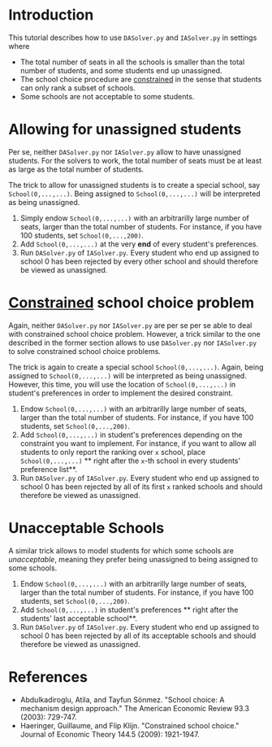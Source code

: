 # Introduction

This tutorial describes how to use `DASolver.py` and `IASolver.py` in settings where
  * The total number of seats in all the schools is smaller than the total number of students, and some students end up unassigned.
  * The school choice procedure are [constrained](https://scholar.google.be/scholar?cluster=16748092764273030035&hl=en&as_sdt=0,43) in the sense that students can only rank a subset of schools.
  * Some schools are not acceptable to some students.

# Allowing for unassigned students

Per se, neither `DASolver.py` nor `IASolver.py` allow to have unassigned students. For the solvers to work, the total number of seats must be at least as large as the total number of students. 

The trick to allow for unassigned students is to create a special school, say `School(0,...,...)`. Being assigned to `School(0,...,...)` will be interpreted as being unassigned. 

1. Simply endow `School(0,...,...)` with an arbitrarilly large number of seats, larger than the total number of students. For instance, if you have 100 students, set `School(0,...,200)`. 
2. Add `School(0,...,...)` at the very **end** of every student's preferences.
3. Run `DASolver.py` of `IASolver.py`. Every student who end up assigned to school 0 has been rejected by every other school and should therefore be viewed as unassigned.

# [Constrained](https://scholar.google.be/scholar?cluster=16748092764273030035&hl=en&as_sdt=0,43) school choice problem

Again, neither `DASolver.py` nor `IASolver.py` are per se per se able to deal with constrained school choice problem. However, a trick similar to the one described in the former section allows to use `DASolver.py` nor `IASolver.py` to solve constrained school choice problems.

The trick is again to create a special school `School(0,...,...)`. Again, being assigned to `School(0,...,...)` will be interpreted as being unassigned. However, this time, you will use the location of `School(0,...,...)` in student's preferences in order to implement the desired constraint.

1. Endow `School(0,...,...)` with an arbitrarilly large number of seats, larger than the total number of students. For instance, if you have 100 students, set `School(0,...,200)`. 
2. Add `School(0,...,...)` in student's preferences depending on the constraint you want to implement. For instance, if you want to allow all students to only report the ranking over `x` school, place `School(0,...,...)` ** right after the `x`-th school in every students' preference list**.
3. Run `DASolver.py` of `IASolver.py`. Every student who end up assigned to school 0 has been rejected by all of its first `x` ranked schools and should therefore be viewed as unassigned.

# Unacceptable Schools

A similar trick allows to model students for which some schools are *unacceptable*, meaning they prefer being unassigned to being assigned to some schools.

1. Endow `School(0,...,...)` with an arbitrarilly large number of seats, larger than the total number of students. For instance, if you have 100 students, set `School(0,...,200)`. 
2. Add `School(0,...,...)` in student's preferences ** right after the students' last acceptable school**.
3. Run `DASolver.py` of `IASolver.py`. Every student who end up assigned to school 0 has been rejected by all of its acceptable schools and should therefore be viewed as unassigned.

# References

* Abdulkadiroglu, Atila, and Tayfun Sönmez. "School choice: A mechanism design approach." The American Economic Review 93.3 (2003): 729-747.
* Haeringer, Guillaume, and Flip Klijn. "Constrained school choice." Journal of Economic Theory 144.5 (2009): 1921-1947.
